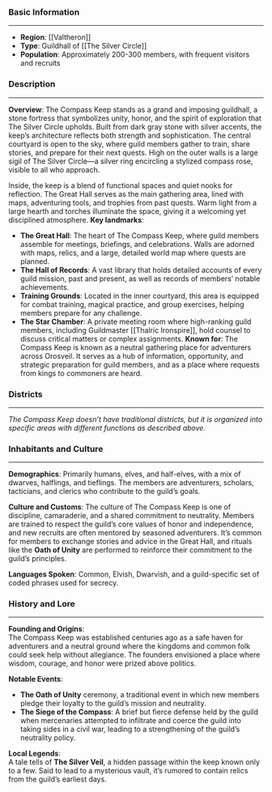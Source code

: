 ### Basic Information
---
- **Region**: [[Valtheron]]
- **Type**: Guildhall of [[The Silver Circle]]
- **Population**:  Approximately 200-300 members, with frequent visitors and recruits

### Description
---
**Overview**:
The Compass Keep stands as a grand and imposing guildhall, a stone fortress that symbolizes unity, honor, and the spirit of exploration that The Silver Circle upholds. Built from dark gray stone with silver accents, the keep’s architecture reflects both strength and sophistication. The central courtyard is open to the sky, where guild members gather to train, share stories, and prepare for their next quests. High on the outer walls is a large sigil of The Silver Circle—a silver ring encircling a stylized compass rose, visible to all who approach.

Inside, the keep is a blend of functional spaces and quiet nooks for reflection. The Great Hall serves as the main gathering area, lined with maps, adventuring tools, and trophies from past quests. Warm light from a large hearth and torches illuminate the space, giving it a welcoming yet disciplined atmosphere.
**Key landmarks**:
- **The Great Hall**: The heart of The Compass Keep, where guild members assemble for meetings, briefings, and celebrations. Walls are adorned with maps, relics, and a large, detailed world map where quests are planned.
- **The Hall of Records**: A vast library that holds detailed accounts of every guild mission, past and present, as well as records of members’ notable achievements.
- **Training Grounds**: Located in the inner courtyard, this area is equipped for combat training, magical practice, and group exercises, helping members prepare for any challenge.
- **The Star Chamber**: A private meeting room where high-ranking guild members, including Guildmaster [[Thalric Ironspire]], hold counsel to discuss critical matters or complex assignments.
**Known for**:
The Compass Keep is known as a neutral gathering place for adventurers across Orosveil. It serves as a hub of information, opportunity, and strategic preparation for guild members, and as a place where requests from kings to commoners are heard.
### Districts
---
*The Compass Keep doesn’t have traditional districts, but it is organized into specific areas with different functions as described above.*
### Inhabitants and Culture
---
**Demographics**: Primarily humans, elves, and half-elves, with a mix of dwarves, halflings, and tieflings. The members are adventurers, scholars, tacticians, and clerics who contribute to the guild’s goals.

**Culture and Customs**: The culture of The Compass Keep is one of discipline, camaraderie, and a shared commitment to neutrality. Members are trained to respect the guild’s core values of honor and independence, and new recruits are often mentored by seasoned adventurers. It’s common for members to exchange stories and advice in the Great Hall, and rituals like the **Oath of Unity** are performed to reinforce their commitment to the guild’s principles.

**Languages Spoken**: Common, Elvish, Dwarvish, and a guild-specific set of coded phrases used for secrecy.

### History and Lore
---

**Founding and Origins**:  
The Compass Keep was established centuries ago as a safe haven for adventurers and a neutral ground where the kingdoms and common folk could seek help without allegiance. The founders envisioned a place where wisdom, courage, and honor were prized above politics.

**Notable Events**:

- **The Oath of Unity** ceremony, a traditional event in which new members pledge their loyalty to the guild’s mission and neutrality.
- **The Siege of the Compass**: A brief but fierce defense held by the guild when mercenaries attempted to infiltrate and coerce the guild into taking sides in a civil war, leading to a strengthening of the guild’s neutrality policy.

**Local Legends**:  
A tale tells of **The Silver Veil**, a hidden passage within the keep known only to a few. Said to lead to a mysterious vault, it’s rumored to contain relics from the guild’s earliest days.